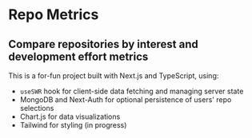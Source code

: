 # Repo Metrics

## Compare repositories by interest and development effort metrics

This is a for-fun project built with Next.js and TypeScript, using:

- `useSWR` hook for client-side data fetching and managing server state
- MongoDB and Next-Auth for optional persistence of users' repo selections
- Chart.js for data visualizations
- Tailwind for styling (in progress)
